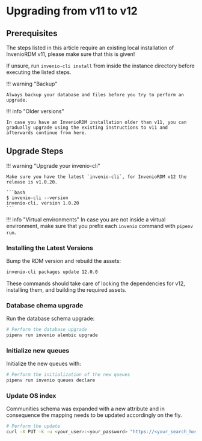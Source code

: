 # Upgrading from v11 to v12

## Prerequisites

The steps listed in this article require an existing local installation of InvenioRDM v11, please make sure that this is given!

If unsure, run `invenio-cli install` from inside the instance directory before executing the listed steps.

!!! warning "Backup"

    Always backup your database and files before you try to perform an upgrade.

!!! info "Older versions"

    In case you have an InvenioRDM installation older than v11, you can gradually upgrade using the existing instructions to v11 and afterwards continue from here.

## Upgrade Steps

!!! warning "Upgrade your invenio-cli"

    Make sure you have the latest `invenio-cli`, for InvenioRDM v12 the release is v1.0.20.

    ```bash
    $ invenio-cli --version
    invenio-cli, version 1.0.20
    ```

!!! info "Virtual environments"
    In case you are not inside a virtual environment, make sure that you prefix each `invenio` command with `pipenv run`.

### Installing the Latest Versions

Bump the RDM version and rebuild the assets:

```bash
invenio-cli packages update 12.0.0
```

These commands should take care of locking the dependencies for v12, installing them, and building the required assets.

### Database chema upgrade

Run the database schema upgrade:

```bash
# Perform the database upgrade
pipenv run invenio alembic upgrade
```

### Initialize new queues

Initialize the new queues with:

```bash
# Perform the initialization of the new queues
pipenv run invenio queues declare
```

### Update OS index

Communities schema was expanded with a new attribute and in consequence the mapping needs to be updated accordingly on the fly.

```bash
# Perform the update
curl -X PUT -k -u <your_user>:<your_password> "https://<your_search_host>/es/<your_community_index>/_mapping?pretty" -H 'Content-Type: application/json' -d'{"properties": {"access": {"properties": {"review_policy": {"type": "keyword"}}}}}'
```
